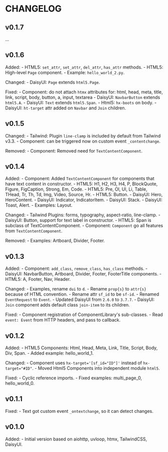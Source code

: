 # CHANGELOG

## v0.1.7

...

## v0.1.6

Added:
    - HTML5: `set_attr`, `set_attr`, `del_attr`, `has_attr` methods.
    - HTML5: High-level `Page` component.
    - Example: `hello_world_2.py`.

Changed:
    - DaisyUI: `Page` extends `html5.Page`.

Fixed:
    - Component: do not attach `htmx` attributes for:
        html, head, meta, title, link, script, body, button, a, input, textarea
    - DaisyUI: `NavbarButton` extends `html5.A`.
    - DaisyUI: `Text` extends `html5.Span`.
    - Html5: `hx-boots` on body.
    - DaisyUI: `ht-target` attr added on `Navbar` and `Join` children.

## v0.1.5

Changed:
    - Tailwind: Plugin `line-clamp` is included by default from Tailwind v3.3.
    - Component: can be triggered now on custom event `_contentchange`.

Removed:
    - Component: Removed need for `TextContentComponent`.

## v0.1.4

Added:
    - Component: Added `TextContentComponent` for components that have text content in constructor.
    - HTML5: H1, H2, H3, H4, P, BlockQuote, Figure, FigCaption, Strong, Em, Code.
    - HTML5: Pre, Ol, Ul, Li, Table, THead, Tr, Th, Td, Img, Video, Source, Hr.
    - HTML5: Button.
    - DaisyUI: Hero, HeroContent.
    - DaisyUI: Indicator, IndicatorItem.
    - DaisyUI: Stack.
    - DaisyUI: Toast, Alert.
    - Examples: Layout.

Changed:
    - Tailwind Plugins: forms, typography, aspect-ratio, line-clamp.
    - DaisyUI: Button, support for text label in constructor.
    - HTML5: Span is subclass of TextContentComponent.
    - Component: `Component` go all features from `TextContentComponent`.

Removed:
    - Examples: Artboard, Divider, Footer.

## v0.1.3

Added:
    - Component: `add_class`, `remove_class`, `has_class` methods.
    - DaisyUI: NavbarButton, Artboard, Divider, Footer, FooterTitle components.
    - HTML5: A, Footer, Nav, Header.

Changed:
    - Examples, rename `dui` to `d`.
    - Rename `prop{s}` to `attr{s}` because of HTML convention.
    - Rename attr `sf_id` to be `sf-id`.
    - Renamed `EventRequest` to `Event`.
    - Updated DaisyUI from `2.6.0` to `3.7.7`.
    - DaisyUI: `Join` component adds default class `join-item` to its children.

Fixed:
    - Component registration of ComponentLibrary's sub-classes.
    - Read `event: Event` from HTTP headers, and pass to callback.

## v0.1.2

Added:
    - HTML5 Components: Html, Head, Meta, Link, Title, Script, Body, Div, Span.
    - Added example: hello_world_1.

Changed:
    - Component uses `hx-target='[sf_id="ID"]'` instead of `hx-target="#ID"`.
    - Moved Html5 Components into independent module `html5`.

Fixed:
    - Cyclic reference imports.
    - Fixed examples: multi_page_0, hello_world_0.

## v0.1.1

Fixed:
    - Text got custom event `_ontextchange`, so it can detect changes.

## v0.1.0

Added:
    - Initial version based on aiohttp, uvloop, htmx, TailwindCSS, DaisyUI.

